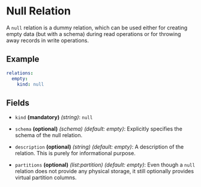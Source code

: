 # Null Relation

A `null` relation is a dummy relation, which can be used either for creating empty
data (but with a schema) during read operations or for throwing away records in
write operations. 

## Example
```yaml
relations:
  empty:
    kind: null
```

## Fields
* `kind` **(mandatory)** *(string)*: `null`

* `schema` **(optional)** *(schema)* *(default: empty)*:
  Explicitly specifies the schema of the null relation. 

* `description` **(optional)** *(string)* *(default: empty)*:
  A description of the relation. This is purely for informational purpose.

* `partitions` **(optional)** *(list:partition)* *(default: empty)*:
  Even though a `null` relation does not provide any physical storage, it still optionally 
  provides virtual partition columns.
